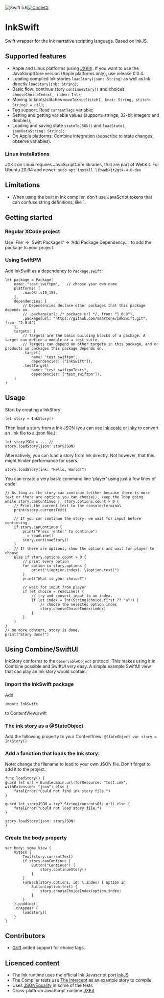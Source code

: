 ![Swift 5.6](https://img.shields.io/badge/swift-5.6-orange.svg)[![CircleCI](https://circleci.com/gh/maartene/InkSwift.svg?style=shield)](https://circleci.com/gh/maartene/InkSwift)
# InkSwift

Swift wrapper for the Ink narrative scripting language. Based on InkJS.

## Supported features

- Apple and Linux platforms (using [JXKit](https://github.com/jectivex/JXKit)). If you want to use the JavaScriptCore version (Apple platforms only), use release 0.0.4.
- Loading compiled Ink stories `loadStory(json: String)` as well as Ink directly `loadStory(ink: String)`;
- Basic flow: continue story `continueStory()` and choices `chooseChoiceIndex(_ index: Int)`;
- Moving to knots/stitches `moveToKnitStitch(_ knot: String, stitch: String? = nil)`;
- Tag support. Read `currentTags` variable;
- Setting and getting variable values (supports strings, 32-bit integers and doubles);
- Loading and saving state `stateToJSON()` and `loadState(_ jsonDataString: String)`;
- On Apple platforms: Combine integration (subscribe to state changes, observe variables).

### Linux installations

JXKit on Linux requires JavaScriptCore libraries, that are part of WebKit. For Ubuntu 20.04 and newer:
`sudo apt install libwebkit2gtk-4.0-dev`

## Limitations

- When using the built in Ink compiler, don't use JavaScript tokens that can confuse string definitions, like \`.

## Getting started

### Regular XCode project

Use 'File' -> 'Swift Packages' -> 'Add Package Dependency...' to add the package to your project.

### Using SwiftPM

Add InkSwift as a dependency to `Package.swift`:

```
let package = Package(
    name: "test_swiftpm",   // choose your own name
    platforms: [
        .macOS(.v10_15),
    ],
    dependencies: [
        // Dependencies declare other packages that this package depends on.
        // .package(url: /* package url */, from: "1.0.0"),
        .package(url: "https://github.com/maartene/InkSwift.git", from: "2.0.0")
    ],
    targets: [
        // Targets are the basic building blocks of a package. A target can define a module or a test suite.
        // Targets can depend on other targets in this package, and on products in packages this package depends on.
        .target(
            name: "test_swiftpm",
            dependencies: ["InkSwift"]),
        .testTarget(
            name: "test_swiftpmTests",
            dependencies: ["test_swiftpm"]),
    ]
)
```

## Usage

Start by creating a InkStory

```
let story = InkStory()
```

Then load a story from a Ink JSON (you can use [Inklecate](https://github.com/inkle/ink/releases) or [Inky](https://github.com/inkle/inky/releases/tag/0.11.0) to convert an .ink file to a .json file.):

```
let storyJSON = ... //
story.loadStory(json: storyJSON)
```

Alternatively, you can load a story from Ink directly. Not however, that this might hinder performance for users.

```
story.loadStory(ink: "Hello, World!")

```

You can create a very basic command line 'player' using just a few lines of code:

```
// As long as the story can continue (either because there is more text or there are options you can choose)), keep the loop going
while story.canContinue || story.options.count > 0 {
    // Print the current text to the console/terminal
    print(story.currentText)

    // If you can continue the story, we wait for input before continuing.
    if story.canContinue {
        print("Press 'enter' to continue")
        _ = readLine()
        story.continueStory()
    }
    // If there are options, show the options and wait for player to choose
    else if story.options.count > 0 {
        // print every option
        for option in story.options {
            print("\(option.index). \(option.text)")
        }
        print("What is your choice?")

        // wait for input from player
        if let choice = readLine() {
            // try and convert input to an index.
            if let index = Int(String(choice.first ?? "a")) {
                // choose the selected option index
                story.chooseChoiceIndex(index)
            }
        }
    }
}
// no more content, story is done.
print("Story done!")
```

## Using Combine/SwiftUI

InkStory conforms to the `ObservableObject` protocol. This makes using it in Combine possible and SwiftUI very easy. A simple example SwiftUI view that can play an Ink story would contain:

### Import the InkSwift package

Add

```
import InkSwift
```

to ContentView.swift

### The ink story as a @StateObject

Add the following property to your ContentView:
`@StateObject var story = InkStory()`

### Add a function that loads the Ink story:

Note: change the filename to load to your own JSON file. Don't forget to add it to the project.

```
func loadStory() {
guard let url = Bundle.main.url(forResource: "test.ink", withExtension: "json") else {
    fatalError("Could not find ink story file.")
}

guard let storyJSON = try? String(contentsOf: url) else {
    fatalError("Could not load story file.")
}

story.loadStory(json: storyJSON)
}
```

### Create the body property

```
var body: some View {
    VStack {
        Text(story.currentText)
        if story.canContinue {
            Button("Continue") {
                story.continueStory()
            }
        }
        ForEach(story.options, id: \.index) { option in
            Button(option.text) {
                story.chooseChoiceIndex(option.index)
            }
        }
    }.padding()
    .onAppear {
        loadStory()
    }
}
```

## Contributors
- [Griff](https://github.com/techpink) added support for choice tags.

## Licenced content

- The Ink runtime uses the official Ink Javascript port [InkJS](https://github.com/y-lohse/inkjs)
- The Compiler tests use [The Intercept](https://github.com/inkle/the-intercept) as an example story to compile
- Uses [JSONEquality](https://github.com/neallester/JSONEquality.git) in some of the tests
- Cross-platform JavaScript runtime [JXKit](https://github.com/jectivex/JXKit)

